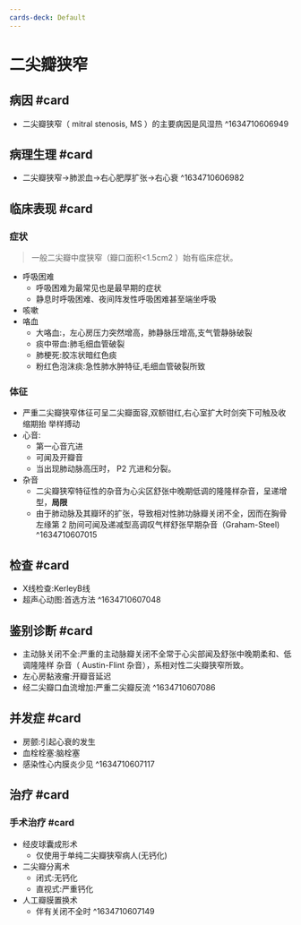 ```yaml
---
cards-deck: Default
---
```


# 二尖瓣狭窄

## 病因 #card 
- 二尖瓣狭窄（ mitral stenosis, MS ）的主要病因是风湿热
^1634710606949

## 病理生理 #card 
- 二尖瓣狭窄->肺淤血->右心肥厚扩张->右心衰
^1634710606982


## 临床表现 #card 
### 症状
>一般二尖瓣中度狭窄（瓣口面积<1.5cm2 ）始有临床症状。
- 呼吸困难
	- 呼吸困难为最常见也是最早期的症状
	- 静息时呼吸困难、夜间阵发性呼吸困难甚至端坐呼吸
- 咳嗽
- 咯血
	- 大咯血:，左心房压力突然增高，肺静脉压增高,支气管静脉破裂
	- 痰中带血:肺毛细血管破裂
	- 肺梗死:胶冻状暗红色痰
	- 粉红色泡沫痰:急性肺水肿特征,毛细血管破裂所致
### 体征
- 严重二尖瓣狭窄体征可呈二尖瓣面容,双额钳红,右心室扩大时剑突下可触及收缩期抬 举样搏动
- 心音:
	- 第一心音亢进
	- 可闻及开瓣音
	- 当出现肺动脉高压时， P2 亢进和分裂。
- 杂音
	- 二尖瓣狭窄特征性的杂音为心尖区舒张中晚期低调的隆隆样杂音，呈递增型，**局限**
	- 由于肺动脉及其瓣环的扩张，导致相对性肺功脉瓣关闭不全，因而在胸骨左缘第 2 肋间可闻及递减型高调叹气样舒张早期杂音（Graham-Steel)
^1634710607015

## 检查 #card 
- X线检查:KerleyB线
- 超声心动图:首选方法
^1634710607048

## 鉴别诊断 #card 
- 主动脉关闭不全:严重的主动脉瓣关闭不全常于心尖部闻及舒张中晚期柔和、低调隆隆样 杂音（ Austin-Flint 杂音），系相对性二尖瓣狭窄所致。
- 左心房黏液瘤:开瓣音延迟
- 经二尖瓣口血流增加:严重二尖瓣反流
^1634710607086

## 并发症 #card 
- 房颤:引起心衰的发生
- 血栓栓塞:脑栓塞
- 感染性心内膜炎少见
^1634710607117

## 治疗 #card 
### 手术治疗 #card 
- 经皮球囊成形术
	- 仅使用于单纯二尖瓣狭窄病人(无钙化)
- 二尖瓣分离术
	- 闭式:无钙化
	- 直视式:严重钙化
- 人工瓣膜置换术
	- 伴有关闭不全时
^1634710607149

